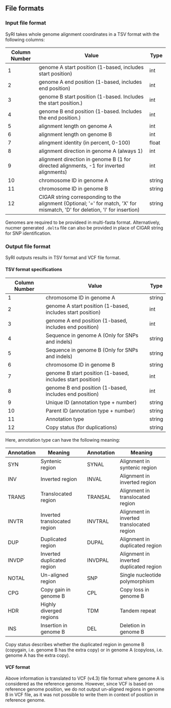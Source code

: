 ## File formats
### Input file format
SyRI takes whole genome alignment coordinates in a TSV format with the following columns:

|Column Number | Value   | Type |
| ------------ | ---------- | ----------- |
|1       | genome A start position (1-based, includes start position) | int        |
|2       | genome A end position (1-based, includes end position) | int |
|3       | genome B start position (1-based. Includes the start position.) | int |
|4       | genome B end position (1-based. Includes the end position.)   |  int |
|5       | alignment length on genome A  | int |
|6       | alignment length on genome B    |    int |
|7       | alingment identity (in percent, 0-100)  | float |
|8       | alignment direction in genome A  (always 1)  | int |
|9       | alignment direction in genome B (1 for directed alignments, -1 for inverted alignments)       | int |
|10      | chromosome ID in genome A     |         string |
|11      | chromosome ID in genome B         |         string |
|12      | CIGAR string corresponding to the alignment (Optional; '=' for match, 'X' for mismatch, 'D' for deletion, 'I' for insertion)    |         string |


Genomes are required to be provideed in multi-fasta format. Alternatively, nucmer generated `.delta` file can also be provided in place of CIGAR string for SNP identification.

### Output file format
SyRI outputs results in TSV format and VCF file format.

#### TSV format specifications

|Column Number | Value   | Type |
| ------------ | ---------- | ----------- |
|1       | chromosome ID in genome A     | string |
|2       | genome A start position (1-based, includes start position) | int |
|3       | genome A end position (1-based, includes end position) | int |
|4       | Sequence in genome A (Only for SNPs and indels) | string |
|5       | Sequence in genome B (Only for SNPs and indels) | string |
|6       | chromosome ID in genome B     |         string |
|7       | genome B start position (1-based, includes start position) | int |
|8       | genome B end position (1-based, includes end position) | int |
|9       | Unique ID  (annotation type + number)  | string |
|10      | Parent ID  (annotation type + number)  | string |
|11      | Annotation type  | string |
|12      | Copy status (for duplications)| string |

Here, annotation type can have the following meaning:

| Annotation | Meaning| | Annotation | Meaning |
|----------|----------|---------|----------|----------|
| SYN | Syntenic region | | SYNAL | Alignment in syntenic region |
| INV | Inverted region || INVAL | Alignment in inverted region |
| TRANS | Translocated region || TRANSAL | Alignment in translocated region |
| INVTR | Inverted translocated region || INVTRAL | Alignment in inverted translocated region |
| DUP | Duplicated region || DUPAL | Alignment in duplicated region |
| INVDP | Inverted duplicated region || INVDPAL | Alignment in inverted duplicated region |
| NOTAL | Un-aligned region || SNP | Single nucleotide polymorphism |
| CPG | Copy gain in genome B || CPL | Copy loss in genome B |
| HDR | Highly diverged regions || TDM | Tandem repeat |
| INS | Insertion in genome B || DEL | Deletion in genome B |

Copy status describes whether the duplicated region in genome B (copygain, i.e. genome B has the extra copy) or in genome A (copyloss, i.e. genome A has the extra copy).

#### VCF format
Above information is translated to VCF (v4.3) file format where genome A is considered as the reference genome. However, since VCF is based on reference genome position, we do not output un-aligned regions in genome B in VCF file, as it was not possible to write them in context of position in reference genome.


<!--
```
#	Chr1	8241	610363	-	Chr1	1	601274              
8241	550541	1	542302  
549844	587482	541241	578850  
588093	610363	578947	601274  
#	Chr1	610355	1160239	-	Chr1	602856	1153904  
610355	670785	602856	663228  
671022	768174	663228	760407  
768166	821005	761285	814172  
```
Here, the lines starting with '#' correspond to alignment block, and lines below it (till the beginning of next annotated block) are the alignments in this block. For blocks, the columns are:

- RefChr
- RefStart
- RefEnd
- "-"
- QryChr
- QryStart
- QryEnd

For alignments, the columns are:

- RefStart
- RefEnd
- QryStart
- QryEnd.

### SV identification using `getsv`:
This tool uses the output of syri and identifies structure variations between the two genomes, outputs divergent (not aligned) regions, and transform syri's output into a list of alignment.

```bash
#Usage:
getsv [-d /path/to/directory/if/not/current/directory]
```
It generates three output files.

notAligned.txt: Lists all divergenet (not aligned) regions in the two genomes. It is in .tsv format with the columns being:

- Genome identifier. R for reference and Q for query
- Start position
- End position
- Chromosome ID

mumSNPIn.txt: list of alignments that were aligned. Input for getShV. Can directly be used with show-snps (from mummer). In tsv format, each row is an alignment, and columns being:

- Start position in reference
- End position in reference
- Start position in query
- End position in query
- Chromosome ID in reference
- Chromosome ID in query

sv.txt: Structural variations in the two genomes. Reports, CNVs (CNV), highly different regions (HDR), indels (InDel), tandem repeat (CNV+Tandem), CNV with an indel between the two repeat sites, and Indel which are accompanied by a SNP. TSV format where each row is a sv, with columns being:

- Variation type
- Start position in reference
- End position in reference
- Start position in query
- End position in query
- Chromosome ID in reference
- Chromosome ID in query
- Secondary variation. Format-> type:genome containing the variation:position

```bash
# sample output
InDel+SNP   3900260 3901020 3909459 3909459 Chr1    Chr1    SNP:Q:3909459-3909459

## The region Ref-Chr1:3900260-3901020 should be at Qry-Chr1:3909459-3909459 but is deleted in the query genome. However, there is also SNP at Qry-Chr1:3909459.
```

### Short variation identification using `getshv`:
SyRI allows identification of short variations (SNPs and indels) along with information of their actual biological confirmation within the compared genomes. Annotated alignment are compared and processed to find ShVs. Alignment file generated by getsv, and the alignment delta file are parsed to show-snps (from mummer). Its output is then further processed to classify ShVs to incorporate confirmation information.

To use `getshv`:
```bash
getshv alignment_file delta_file [options]
```

Output files:

- snps.txt: show-snps output
- snps_no_indels.txt: show-snps output without indels
- snps_no_indels_buff0.txt: -b filtered snps
- snps_no_indels_buff0_syn: -b filtered snps in syntenic regions
- snps_no_indels_buff0_inv: -b filtered snps in inverted regions
- snps_no_indels_buff0_TL: -b filtered snps in translocated regions
- snps_no_indels_buff0_invTL: -b filtered snps in inverted translocated regions
- snps_no_indels_buff0_dup: -b filtered snps in duplicated regions
- snps_no_indels_buff0_invDup: -b filtered snps in inverted duplicated regions
- snps_no_indels_buff0_ctx: -b filtered snps in cross-chromosomal exchange
- snps_no_indels_buff0_strict_syn: -b filtered which are syntenic regions which are not overlapping with duplications

similarly, indels are divided into files corresponding to different regions (indels_syn, indels_inv, indels_TL, indels_invTL, indels_dup, indels_invDup, indels_ctx)

Outfile file format is same as that from show-snps with parameters -H, -l, -r, -T.
-->
